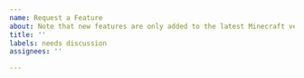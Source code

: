 ```yaml
---
name: Request a Feature
about: Note that new features are only added to the latest Minecraft version.
title: ''
labels: needs discussion
assignees: ''

---
```

